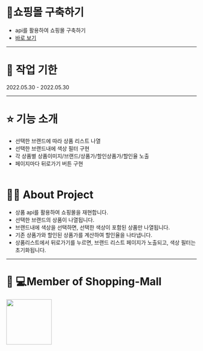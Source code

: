# 🛒쇼핑몰 구축하기
- api를 활용하여 쇼핑몰 구축하기 
- [바로 보기](https://jihyelee329.github.io/shopping-mall/) 
---
# 📆 작업 기한
 2022.05.30 - 2022.05.30

---

# ⭐️ 기능 소개

* 선택한 브랜드에 따라 상품 리스트 나열
* 선택한 브랜드내에 색상 필터 구현
* 각 상품별 상품이미지/브랜드/상품가/할인상품가/할인율 노출
* 페이지마다 뒤로가기 버튼 구현
  <br>
  <br>
 
# 👩‍💻 About Project
- 상품 api를 활용하여 쇼핑몰을 재현합니다. 
- 선택한 브랜드의 상품이 나열됩니다.
- 브랜드내에 색상을 선택하면, 선택한 색상이 포함된 상품만 나열됩니다.  
- 기존 상품가와 할인된 상품가를 계산하여 할인율을 나타냅니다. 
- 상품리스트에서 뒤로가기를 누르면, 브랜드 리스트 페이지가 노출되고, 색상 필터는 초기화됩니다. 


***

# 👩‍ 💻Member of Shopping-Mall
<p dir="auto"><a href="https://github.com/jihyeLee329"><img width="120" src="https://img.shields.io/badge/React-이지혜-yellow" style="max-width: 100%;"></a></p>
